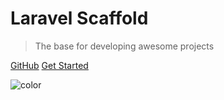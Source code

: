 <!-- ![logo](_media/logo.png) -->

# Laravel Scaffold

> The base for developing awesome projects

[GitHub](https://github.com/modulr/laravel-scaffold)
[Get Started](#laravel-scaffold)

<!-- background color -->
![color](#ffe5c6)

